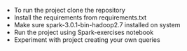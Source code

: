 - To run the project clone the repository
- Install the requirements from requirements.txt
- Make sure spark-3.0.1-bin-hadoop2.7 installed on system
- Run the project using Spark-exercises notebook
- Experiment with project creating your own queries
